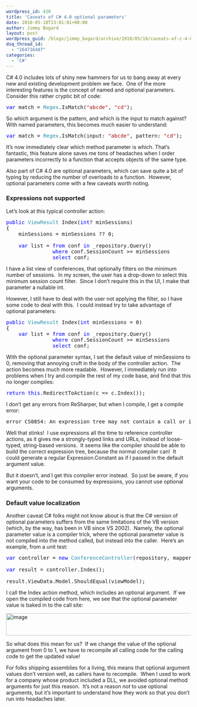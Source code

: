 ```yaml
---
wordpress_id: 410
title: 'Caveats of C# 4.0 optional parameters'
date: 2010-05-18T13:01:01+00:00
author: Jimmy Bogard
layout: post
wordpress_guid: /blogs/jimmy_bogard/archive/2010/05/18/caveats-of-c-4-0-optional-parameters.aspx
dsq_thread_id:
  - "264716487"
categories:
  - 'C#'
---
```

C# 4.0 includes lots of shiny new hammers for us to bang away at every new and existing development problem we face.&#160; One of the more interesting features is the concept of named and optional parameters.&#160; Consider this rather cryptic bit of code:

<pre><span style="color: blue">var </span>match = <span style="color: #2b91af">Regex</span>.IsMatch(<span style="color: #a31515">"abcde"</span>, <span style="color: #a31515">"cd"</span>);</pre>

[](http://11011.net/software/vspaste)

So which argument is the pattern, and which is the input to match against?&#160; With named parameters, this becomes much easier to understand:

<pre><span style="color: blue">var </span>match = <span style="color: #2b91af">Regex</span>.IsMatch(input: <span style="color: #a31515">"abcde"</span>, pattern: <span style="color: #a31515">"cd"</span>);</pre>

It’s now immediately clear which method parameter is which. That’s fantastic, this feature alone saves me tons of headaches when I order parameters incorrectly to a function that accepts objects of the same type.&#160; 

Also part of C# 4.0 are optional parameters, which can save quite a bit of typing by reducing the number of overloads to a function.&#160; However, optional parameters come with a few caveats worth noting.

### 

### Expressions not supported

Let’s look at this typical controller action:

<pre><span style="color: blue">public </span><span style="color: #2b91af">ViewResult </span>Index(<span style="color: blue">int</span>? minSessions)
{
    minSessions = minSessions ?? 0;

    <span style="color: blue">var </span>list = <span style="color: blue">from </span>conf <span style="color: blue">in </span>_repository.Query()
               <span style="color: blue">where </span>conf.SessionCount &gt;= minSessions
               <span style="color: blue">select </span>conf;</pre>

[](http://11011.net/software/vspaste)

I have a list view of conferences, that optionally filters on the minimum number of sessions.&#160; In my screen, the user has a drop-down to select this minimum session count filter.&#160; Since I don’t require this in the UI, I make that parameter a nullable int.

However, I still have to deal with the user not applying the filter, so I have some code to deal with this.&#160; I could instead try to take advantage of optional parameters:

<pre><span style="color: blue">public </span><span style="color: #2b91af">ViewResult </span>Index(<span style="color: blue">int </span>minSessions = 0)
{
    <span style="color: blue">var </span>list = <span style="color: blue">from </span>conf <span style="color: blue">in </span>_repository.Query()
               <span style="color: blue">where </span>conf.SessionCount &gt;= minSessions
               <span style="color: blue">select </span>conf;</pre>

[](http://11011.net/software/vspaste)

With the optional parameter syntax, I set the default value of minSessions to 0, removing that annoying cruft in the body of the controller action.&#160; The action becomes much more readable.&#160; However, I immediately run into problems when I try and compile the rest of my code base, and find that this no longer compiles:

<pre><span style="color: blue">return this</span>.RedirectToAction(c =&gt; c.Index());</pre>

[](http://11011.net/software/vspaste)

I don’t get any errors from ReSharper, but when I compile, I get a compile error:

<pre>error CS0854: An expression tree may not contain a call or invocation that uses optional arguments</pre>

[](http://11011.net/software/vspaste)

Well that stinks!&#160; I use expressions all the time to reference controller actions, as it gives me a strongly-typed links and URLs, instead of loose-typed, string-based versions.&#160; It seems like the compiler should be able to build the correct expression tree, because the normal compiler can!&#160; It could generate a regular Expression.Constant as if I passed in the default argument value.

But it doesn’t, and I get this compiler error instead.&#160; So just be aware, if you want your code to be consumed by expressions, you cannot use optional arguments.

### Default value localization

Another caveat C# folks might not know about is that the C# version of optional parameters suffers from the same limitations of the VB version (which, by the way, has been in VB since VS 2002).&#160; Namely, the optional parameter value is a compiler trick, where the optional parameter value is not compiled into the method called, but instead into the caller.&#160; Here’s an example, from a unit test:

<pre><span style="color: blue">var </span>controller = <span style="color: blue">new </span><span style="color: #2b91af">ConferenceController</span>(repository, mapper);

<span style="color: blue">var </span>result = controller.Index();

result.ViewData.Model.ShouldEqual(viewModel);</pre>

[](http://11011.net/software/vspaste)

I call the Index action method, which includes an optional argument.&#160; If we open the compiled code from here, we see that the optional parameter value is baked in to the call site:

[<img style="border-bottom: 0px;border-left: 0px;border-top: 0px;border-right: 0px" border="0" alt="image" src="http://lostechies.com/jimmybogard/files/2011/03/image_thumb_2561E477.png" width="742" height="61" />](http://lostechies.com/jimmybogard/files/2011/03/image_784CF7A8.png) 

So what does this mean for us?&#160; If we change the value of the optional argument from 0 to 1, we have to recompile all calling code for the calling code to get the updated value!

For folks shipping assemblies for a living, this means that optional argument values don’t version well, as callers have to recompile.&#160; When I used to work for a company whose product included a DLL, we avoided optional method arguments for just this reason.&#160; It’s not a reason _not_ to use optional arguments, but it’s important to understand how they work so that you don’t run into headaches later.